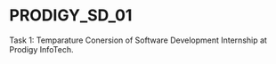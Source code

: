# PRODIGY_SD_01
Task 1: Temparature Conersion of Software Development Internship at Prodigy InfoTech.
